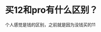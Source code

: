 # 买12和pro有什么区别？


个人感觉是钱的区别，之前就是因为没钱买的11<img src="static/image/smiley/default/mad.gif" smilieid="11" border="0" alt="" />
